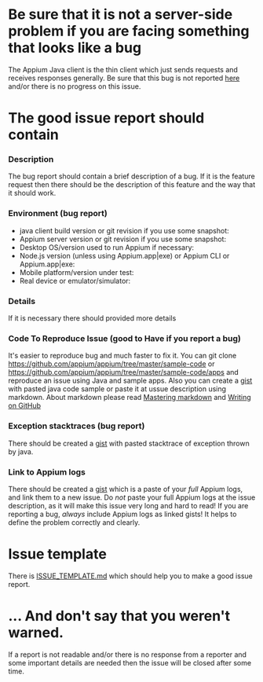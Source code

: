 # Be sure that it is not a server-side problem if you are facing something that looks like a bug

The Appium Java client is the thin client which just sends requests and receives responses generally.
Be sure that this bug is not reported [here](https://github.com/appium/appium/issues) and/or there is
no progress on this issue.

# The good issue report should contain

### Description

The bug report should contain a brief description of a bug.
If it is the feature request then there should be the description of this feature and the way that it should work.

### Environment (bug report)

* java client build version or git revision if you use some snapshot:
* Appium server version or git revision if you use some snapshot:
* Desktop OS/version used to run Appium if necessary:
* Node.js version (unless using Appium.app|exe) or Appium CLI or Appium.app|exe:
* Mobile platform/version under test:
* Real device or emulator/simulator:

### Details

If it is necessary there should provided more details


### Code To Reproduce Issue (good to Have if you report a bug)

It's easier to reproduce bug and much faster to fix it.
You can git clone https://github.com/appium/appium/tree/master/sample-code or https://github.com/appium/appium/tree/master/sample-code/apps and reproduce an issue using Java and sample apps.
Also you can create a [gist](https://gist.github.com) with pasted java code sample or paste it at ussue description using markdown. About markdown please read [Mastering markdown](https://guides.github.com/features/mastering-markdown/) and 
[Writing on GitHub](https://help.github.com/categories/writing-on-github/)

### Exception stacktraces (bug report)

There should be created a [gist](https://gist.github.com) with pasted stacktrace of exception thrown by java.

### Link to Appium logs

There should be created a [gist](https://gist.github.com) which is a paste of your _full_ Appium logs, and link them to a new issue. Do _not_ paste your full Appium logs at the issue description, as it will make this issue very long and hard to read! 
If you are reporting a bug, _always_ include Appium logs as linked gists! It helps to define the problem correctly and clearly. 


# Issue template
There is [ISSUE_TEMPLATE.md](https://github.com/appium/java-client/blob/master/ISSUE_TEMPLATE.md) which should help you to make a good issue report.

# ... And don't say that you weren't warned. 

If a report is not readable and/or there is no response from a reporter and some important details are needed then the issue will be closed after some time.
